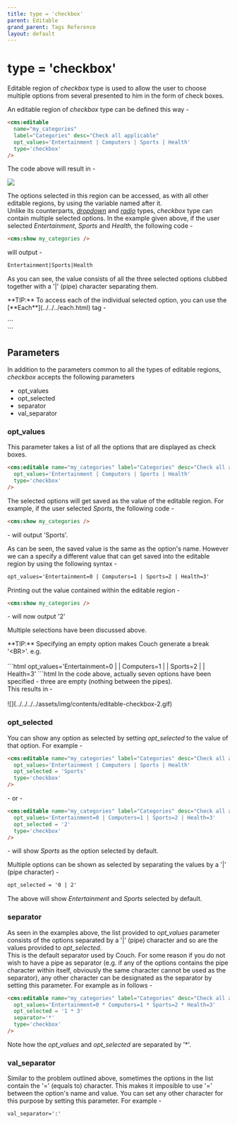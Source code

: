 ```yaml
---
title: type = 'checkbox'
parent: Editable
grand_parent: Tags Reference
layout: default
---
```


# type = 'checkbox'

Editable region of _checkbox_ type is used to allow the user to choose multiple options from several presented to him in the form of check boxes.

An editable region of _checkbox_ type can be defined this way -

```html
<cms:editable
  name="my_categories"
  label="Categories" desc="Check all applicable"
  opt_values='Entertainment | Computers | Sports | Health'
  type='checkbox'
/>
```

The code above will result in -

![](../../../../assets/img/contents/editable-checkbox-1.gif)

The options selected in this region can be accessed, as with all other editable regions, by using the variable named after it.<br/>
Unlike its counterparts, [_dropdown_](../../dropdown.html) and [_radio_](../../radio.html) types, _checkbox_ type can contain multiple selected options. In the example given above, if the user selected _Entertainment_, _Sports_ and _Health_, the following code -

```html
<cms:show my_categories />
```

will output -

```html
Entertainment|Sports|Health
```

As you can see, the value consists of all the three selected options clubbed together with a '|' (pipe) character separating them.

<p class="success">
    **TIP:** To access each of the individual selected option, you can use the [**Each**](../../../each.html) tag -<br/>
    <br/>
    ```
<cms:each my_categories as='cat'>
      <cms:show cat /><br>
</cms:each>
    ```
</p>

## Parameters

In addition to the parameters common to all the types of editable regions, _checkbox_ accepts the following parameters

* opt\_values
* opt\_selected
* separator
* val\_separator

### opt_values

This parameter takes a list of all the options that are displayed as check boxes.

```html
<cms:editable name="my_categories" label="Categories" desc="Check all applicable"
  opt_values='Entertainment | Computers | Sports | Health'
  type='checkbox'
/>
```

The selected options will get saved as the value of the editable region. For example, if the user selected _Sports_, the following code -

```html
<cms:show my_categories />
```

\- will output 'Sports'.

As can be seen, the saved value is the same as the option's name. However we can a specify a different value that can get saved into the editable region by using the following syntax -

```html
opt_values='Entertainment=0 | Computers=1 | Sports=2 | Health=3'
```

Printing out the value contained within the editable region -

```html
<cms:show my_categories />
```

\- will now output '2'

<p class="notice">Multiple selections have been discussed above.</p>

<p class="success">
    **TIP:** Specifying an empty option makes Couch generate a break '&lt;BR&gt;'. e.g.<br/>
    <br/>
    ```html
opt_values='Entertainment=0 | | Computers=1 | | Sports=2 | | Health=3'
    ```html
    In the code above, actually seven options have been specified - three are empty (nothing between the pipes).<br/>
    This results in -<br/>
    <br/>
    ![](../../../../assets/img/contents/editable-checkbox-2.gif)
</p>

### opt_selected

You can show any option as selected by setting *opt\_selected* to the value of that option. For example -

```html
<cms:editable name="my_categories" label="Categories" desc="Check all applicable"
  opt_values='Entertainment | Computers | Sports | Health'
  opt_selected = 'Sports'
  type='checkbox'
/>
```

\- or -

```html
<cms:editable name="my_categories" label="Categories" desc="Check all applicable"
  opt_values='Entertainment=0 | Computers=1 | Sports=2 | Health=3'
  opt_selected = '2'
  type='checkbox'
/>
```

\- will show _Sports_ as the option selected by default.

Multiple options can be shown as selected by separating the values by a '|' (pipe character) -

```html
opt_selected = '0 | 2'
```

The above will show _Entertainment_ and _Sports_ selected by default.

### separator

As seen in the examples above, the list provided to *opt\_values* parameter consists of the options separated by a '|' (pipe) character and so are the values provided to *opt\_selected*.<br/>
This is the default separator used by Couch. For some reason if you do not wish to have a pipe as separator (e.g. if any of the options contains the pipe character within itself, obviously the same character cannot be used as the separator), any other character can be designated as the separator by setting this parameter. For example as in follows -

```html
<cms:editable name="my_categories" label="Categories" desc="Check all applicable"
  opt_values='Entertainment=0 * Computers=1 * Sports=2 * Health=3'
  opt_selected = '1 * 3'
  separator='*'
  type='checkbox'
/>
```

Note how the *opt\_values* and *opt\_selected* are separated by '\*'.

### val_separator

Similar to the problem outlined above, sometimes the options in the list contain the '=' (equals to) character. This makes it imposible to use '=' between the option's name and value. You can set any other character for this purpose by setting this parameter. For example -

```html
val_separator=':'
```